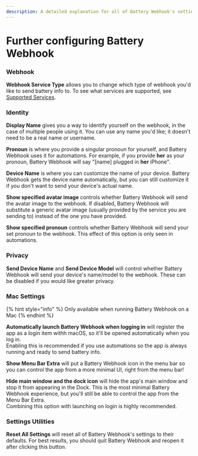 ```yaml
---
description: A detailed explanation for all of Battery Webhook's settings
---
```


# Further configuring Battery Webhook

### Webhook

**Webhook Service Type** allows you to change which type of webhook you'd like to send battery info to. To see what services are supported, see [Supported Services](supported-services/).

### Identity

**Display Name** gives you a way to identify yourself on the webhook, in the case of multiple people using it. You can use any name you'd like; it doesn't need to be a real name or username.

**Pronoun** is where you provide a singular pronoun for yourself, and Battery Webhook uses it for automations. For example, if you provide **her** as your pronoun, Battery Webhook will say "\[name] plugged in **her** iPhone".

**Device Name** is where you can customize the name of your device. Battery Webhook gets the device name automatically, but you can still customize it if you don't want to send your device's actual name.

**Show specified avatar image** controls whether Battery Webhook will send the avatar image to the webhook. If disabled, Battery Webhook will substitute a generic avatar image (usually provided by the service you are sending to) instead of the one you have provided.

**Show specified pronoun** controls whether Battery Webhook will send your set pronoun to the webhook. This effect of this option is only seen in automations.

### Privacy

**Send Device Name** and **Send Device Model** will control whether Battery Webhook will send your device's name/model to the webhook. These can be disabled if you would like greater privacy.

### Mac Settings

{% hint style="info" %}
Only available when running Battery Webhook on a Mac
{% endhint %}

**Automatically launch Battery Webhook when logging in** will register the app as a login item withh macOS, so it'll be opened automatically when you log in.\
Enabling this is recommended if you use automations so the app is always running and ready to send battery info.

**Show Menu Bar Extra** will put a Battery Webhook icon in the menu bar so you can control the app from a more minimal UI, right from the menu bar!

**Hide main window and the dock icon** will hide the app's main window and stop it from appearing in the Dock. This is the most minimal Battery Webhook experience, but you'll still be able to control the app from the Menu Bar Extra.\
Combining this option with launching on login is highly recommended.

### Settings Utilities

**Reset All Settings** will reset all of Battery Webhook's settings to their defaults. For best results, you should quit Battery Webhook and reopen it after clicking this button.
